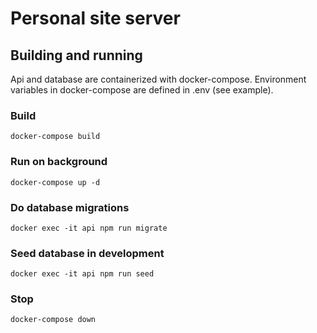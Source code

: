 # Personal site server

## Building and running

Api and database are containerized with docker-compose. Environment variables in docker-compose are defined in .env (see example).

### Build

`docker-compose build`

### Run on background

`docker-compose up -d`

### Do database migrations

`docker exec -it api npm run migrate`

### Seed database in development

`docker exec -it api npm run seed`

### Stop

`docker-compose down`
